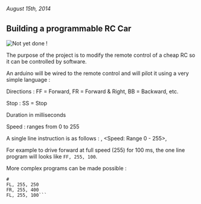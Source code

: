 ###### August 15th, 2014

Building a programmable RC Car
------------------------

![](http://upload.wikimedia.org/wikipedia/en/thumb/1/1c/Car_collection.jpg/300px-Car_collection.jpg "Not yet done !")

The purpose of the project is to modify the remote control of a cheap RC so it can be controlled by software. 

An arduino will be wired to the remote control and will pilot it using a very simple language :  

Directions : FF = Forward, FR = Forward & Right, BB = Backward, etc.

Stop : SS = Stop

Duration in milliseconds

Speed : ranges from 0 to 255

A single line instruction is as follows : <Direction>, <Speed: Range 0 - 255>, <Duration in Milliseconds>

For example to drive forward at full speed (255) for 100 ms, the one line program will looks like `FF, 255, 100`.

More complex programs can be made possible :

```# Drives forward at full speed (255) for 100 ms
#
FL, 255, 250
FR, 255, 400
FL, 255, 100```


